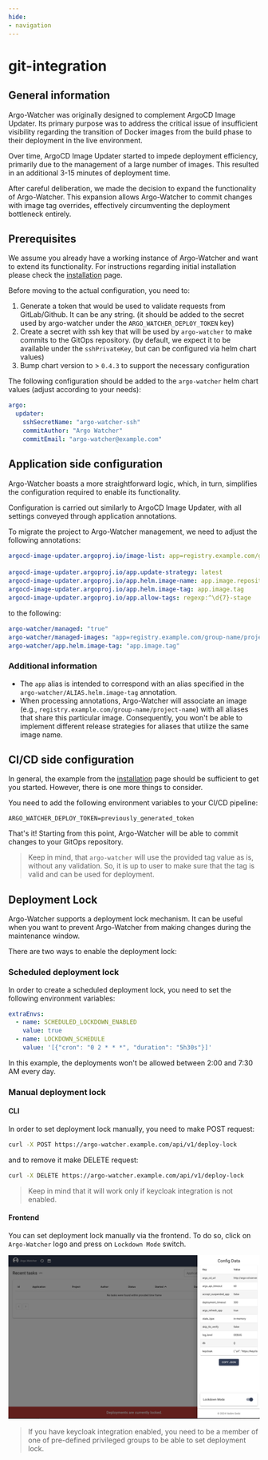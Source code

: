 ```yaml
---
hide:
- navigation
---
```

# git-integration

## General information

Argo-Watcher was originally designed to complement ArgoCD Image Updater. Its primary purpose was to address the critical issue of insufficient visibility regarding the transition of Docker images from the build phase to their deployment in the live environment.

Over time, ArgoCD Image Updater started to impede deployment efficiency, primarily due to the management of a large number of images. This resulted in an additional 3-15 minutes of deployment time.

After careful deliberation, we made the decision to expand the functionality of Argo-Watcher. This expansion allows Argo-Watcher to commit changes with image tag overrides, effectively circumventing the deployment bottleneck entirely.

## Prerequisites

We assume you already have a working instance of Argo-Watcher and want to extend its functionality. For instructions regarding initial installation please check the [installation](installation.md) page.

Before moving to the actual configuration, you need to:

1. Generate a token that would be used to validate requests from GitLab/Github. It can be any string. (it should be added to the secret used by argo-watcher under the `ARGO_WATCHER_DEPLOY_TOKEN` key)
2. Create a secret with ssh key that will be used by `argo-watcher` to make commits to the GitOps repository. (by default, we expect it to be available under the `sshPrivateKey`, but can be configured via helm chart values)
3. Bump chart version to > `0.4.3` to support the necessary configuration

The following configuration should be added to the `argo-watcher` helm chart values (adjust according to your needs):

```yaml
argo:
  updater:
    sshSecretName: "argo-watcher-ssh"
    commitAuthor: "Argo Watcher"
    commitEmail: "argo-watcher@example.com"
```

## Application side configuration

Argo-Watcher boasts a more straightforward logic, which, in turn, simplifies the configuration required to enable its functionality.

Configuration is carried out similarly to ArgoCD Image Updater, with all settings conveyed through application annotations.


To migrate the project to Argo-Watcher management, we need to adjust the following annotations:

```yaml
argocd-image-updater.argoproj.io/image-list: app=registry.example.com/group-name/project-name

argocd-image-updater.argoproj.io/app.update-strategy: latest
argocd-image-updater.argoproj.io/app.helm.image-name: app.image.repository
argocd-image-updater.argoproj.io/app.helm.image-tag: app.image.tag
argocd-image-updater.argoproj.io/app.allow-tags: regexp:^\d{7}-stage
```

to the following:

```yaml
argo-watcher/managed: "true"
argo-watcher/managed-images: "app=registry.example.com/group-name/project-name"
argo-watcher/app.helm.image-tag: "app.image.tag"
```

### Additional information

- The `app` alias is intended to correspond with an alias specified in the `argo-watcher/ALIAS.helm.image-tag` annotation.
- When processing annotations, Argo-Watcher will associate an image (e.g., `registry.example.com/group-name/project-name`) with all aliases that share this particular image. Consequently, you won't be able to implement different release strategies for aliases that utilize the same image name.

## CI/CD side configuration

In general, the example from the [installation](installation.md) page should be sufficient to get you started. However, there is one more things to consider.

You need to add the following environment variables to your CI/CD pipeline:

```
ARGO_WATCHER_DEPLOY_TOKEN=previously_generated_token
```

That's it! Starting from this point, Argo-Watcher will be able to commit changes to your GitOps repository.

> Keep in mind, that `argo-watcher` will use the provided tag value as is, without any validation. So, it is up to user to make sure that the tag is valid and can be used for deployment.

## Deployment Lock

Argo-Watcher supports a deployment lock mechanism. It can be useful when you want to prevent Argo-Watcher from making changes during the maintenance window.

There are two ways to enable the deployment lock:

### Scheduled deployment lock

In order to create a scheduled deployment lock, you need to set the following environment variables:

```yaml
extraEnvs:
  - name: SCHEDULED_LOCKDOWN_ENABLED
    value: true
  - name: LOCKDOWN_SCHEDULE
    value: '[{"cron": "0 2 * * *", "duration": "5h30s"}]'
```

In this example, the deployments won't be allowed between 2:00 and 7:30 AM every day.

### Manual deployment lock

#### CLI

In order to set deployment lock manually, you need to make POST request:

```bash
curl -X POST https://argo-watcher.example.com/api/v1/deploy-lock
```

and to remove it make DELETE request:

```bash
curl -X DELETE https://argo-watcher.example.com/api/v1/deploy-lock
```

> Keep in mind that it will work only if keycloak integration is not enabled.

#### Frontend

You can set deployment lock manually via the frontend. To do so, click on `Argo-Watcher` logo and press on `Lockdown Mode` switch.

![Image title](https://raw.githubusercontent.com/shini4i/assets/main/src/argo-watcher/deployment-lock.png)

> If you have keycloak integration enabled, you need to be a member of one of pre-defined privileged groups to be able to set deployment lock.
